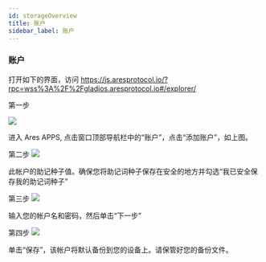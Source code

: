 ```yaml
---
id: storageOverview
title: 账户
sidebar_label: 账户
---
```


### 账户

打开如下的界面，访问 https://js.aresprotocol.io/?rpc=wss%3A%2F%2Fgladios.aresprotocol.io#/explorer/

第一步

![](assets/build/44.png)


进入 Ares APPS, 点击窗口顶部导航栏中的“账户”，点击“添加账户”，如上图。


第二步
![](assets/build/45.png)

此帐户的助记种子值。确保您将助记词种子保存在安全的地方并勾选“我已安全保存我的助记词种子”

第三步
![](assets/build/46.png)

输入您的帐户名和密码，然后单击“下一步”

第四步
![](assets/build/47.png)

单击“保存”，该帐户将默认备份到您的设备上。请保管好您的备份文件。